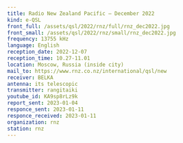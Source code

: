 ```yaml
---
title: Radio New Zealand Pacific — December 2022
kind: e-QSL
front_full: /assets/qsl/2022/rnz/full/rnz_dec2022.jpg
front_small: /assets/qsl/2022/rnz/small/rnz_dec2022.jpg
frequency: 13755 kHz
language: English
reception_date: 2022-12-07
reception_time: 10.27-11.01
location: Moscow, Russia (inside city)
mail_to: https://www.rnz.co.nz/international/qsl/new
receiver: BELKA
antenna: its telescopic
transmitter: rangitaiki
youtube_id: KA9sp8rLz9k
report_sent: 2023-01-04
responce_sent: 2023-01-11
responce_received: 2023-01-11
organization: rnz
station: rnz
---
```


